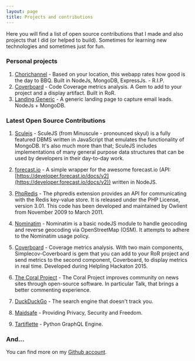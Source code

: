 ```yaml
---
layout: page
title: Projects and contributions
---
```


Here you will find a list of open source contributions that I made and also projects that I did (or helped to build). Sometimes for learning new technologies and sometimes just for fun.

### Personal projects


1. [Chorichannel](http://www.chorichannel.com.ar) - Based on your location, this webapp rates how good is the day to BBQ. Built in NodeJs, MongoDB, ExpressJs. - R.I.P.
2. [Coverboard](https://github.com/Coverboard) - Code Coverage metrics analysis. A Gem to add to your project and a display artifact. Built in RoR.
3. [Landing Generic](https://github.com/mazzi/landing-generic) - A generic landing page to capture email leads. NodeJs + MongoDB.

### Latest Open Source Contributions

1. [Sculejs](https://github.com/dan-eyles/sculejs) - SculeJS (from Minuscule - pronounced skyul) is a fully featured DBMS written in JavaScript that emulates the functionality of MongoDB. It's also much more than that; SculeJS includes implementations of many general purpose data structures that can be used by developers in their day-to-day work.

2. [forecast.io](https://github.com/mateodelnorte/forecast.io) - A simple wrapper for the awesome forecast.io (API: [https://developer.forecast.io/docs/v2](https://developer.forecast.io/docs/v2)) written in NodeJS.

3. [PhpRedis](https://github.com/phpredis/phpredis) - The phpredis extension provides an API for communicating with the Redis key-value store. It is released under the PHP License, version 3.01. This code has been developed and maintained by Owlient from November 2009 to March 2011.

4. [Nominatim](https://github.com/dynmeth/node-nominatim) - Nominatim is a basic nodeJS module to handle geocoding and reverse geocoding via OpenStreetMap (OSM). It attempts to adhere to the Nominatim usage policy.

5. [Coverboard](https://github.com/Coverboard) - Coverage metrics analysis. With two main components, Simplecov-Coverboard is gem that you can add to your RoR project and send metrics to the second component, Coverboard, to display metrics in real time. Developed during Helpling Hackaton 2015.

6. [The Coral Project](https://github.com/coralproject/talk) - The Coral Project improves community on news sites through open-source software. In particular Talk, that brings a better commenting experience.

7. [DuckDuckGo](https://github.com/duckduckgo/duckduckgo-locales) - The search engine that doesn't track you.

8. [Maidsafe](https://github.com/maidsafe) - Providing Privacy, Security and Freedom.

9. [Tartiflette](https://github.com/tartiflette/tartiflette) - Python GraphQL Engine.

### And...

You can find more on my [Github account](https://github.com/mazzi).
